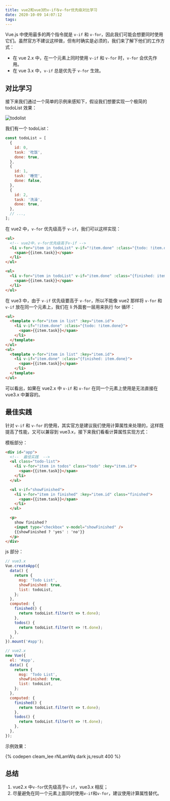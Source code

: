 ```yaml
---
title: vue2和vue3的v-if与v-for优先级对比学习
date: 2020-10-09 14:07:12
tags:
---
```


Vue.js 中使用最多的两个指令就是 `v-if` 和 `v-for`，因此我们可能会想要同时使用它们。虽然官方不建议这样做，但有时确实是必须的，我们来了解下他们的工作方式：

- 在 vue 2.x 中，在一个元素上同时使用 `v-if` 和 `v-for` 时，`v-for` 会优先作用。
- 在 vue 3.x 中，`v-if` 总是优先于 `v-for` 生效。

## 对比学习

接下来我们通过一个简单的示例来感知下，假设我们想要实现一个极简的 todoList 效果：

![todolist](/images/post/todolist.png)

我们有一个 todoList：

```js
const todoList = [
  {
    id: 0,
    task: '吃饭',
    done: true,
  },
  {
    id: 1,
    task: '睡觉',
    done: false,
  },
  {
    id: 2,
    task: '洗澡',
    done: true,
  },
  // ...,
];
```

在 vue2 中，`v-for` 优先级高于 `v-if`，我们可以这样实现：

```html
<ul>
  <!-- vue2中，v-for优先级高于v-if -->
  <li v-for="item in todoList" v-if="!item.done" :class="{todo: !item.done}" :key="item.id">
    <span>{{item.task}}</span>
  </li>
</ul>

<ul>
  <li v-for="item in todoList" v-if="item.done" :class="{finished: item.done}" :key="item.id">
    <span>{{item.task}}</span>
  </li>
</ul>
```

在 vue3 中，由于 `v-if` 优先级要高于 `v-for`，所以不能像 vue2 那样将 `v-for` 和 `v-if` 放在同一个元素上，我们在 li 外面套一层用来执行 for 循环：

```html
<ul>
  <template v-for="item in list" :key="item.id">
    <li v-if="!item.done" :class="{todo: !item.done}">
      <span>{{item.task}}</span>
    </li>
  </template>
</ul>
<ul>
  <template v-for="item in list" :key="item.id">
    <li v-if="item.done" :class="{finished: item.done}">
      <span>{{item.task}}</span>
    </li>
  </template>
</ul>
```

可以看出，如果在 vue2.x 中 `v-if` 和 `v-for` 在同一个元素上使用是无法直接在 vue3.x 中兼容的。

## 最佳实践

针对 `v-if` 和 `v-for` 的使用，其实官方是建议我们使用计算属性来处理的，这样既提高了性能，又可以兼容到 vue3.x，接下来我们看看计算属性实现方式：

模板部分：

```html
<div id="app">
  <!--  最佳实践  -->
  <ul class="todo-list">
    <li v-for="item in todos" class="todo" :key="item.id">
      <span>{{item.task}}</span>
    </li>
  </ul>

  <ul v-if="showFinished">
    <li v-for="item in finished" :key="item.id" class="finished">
      <span>{{item.task}}</span>
    </li>
  </ul>

  <p>
    show finished？
    <input type="checkbox" v-model="showFinished" />
    {{showFinished ? 'yes' : 'no'}}
  </p>
</div>
```

js 部分：

```js
// vue3.x
Vue.createApp({
  data() {
    return {
      msg: 'Todo List',
      showFinished: true,
      list: todoList,
    };
  },
  computed: {
    finished() {
      return todoList.filter(t => t.done);
    },
    todos() {
      return todoList.filter(t => !t.done);
    },
  },
}).mount('#app');

// vue2.x
new Vue({
  el: '#app',
  data() {
    return {
      msg: 'Todo List',
      showFinished: true,
      list: todoList,
    };
  },
  computed: {
    finished() {
      return todoList.filter(t => t.done);
    },
    todos() {
      return todoList.filter(t => !t.done);
    },
  },
});
```

示例效果：

{% codepen cleam_lee rNLamWq dark js,result 400 %}

## 总结

1. vue2.x 中`v-for`优先级高于`v-if`，vue3.x 相反；
2. 尽量避免在同一个元素上面同时使用`v-if`和`v-for`，建议使用计算属性替代。
